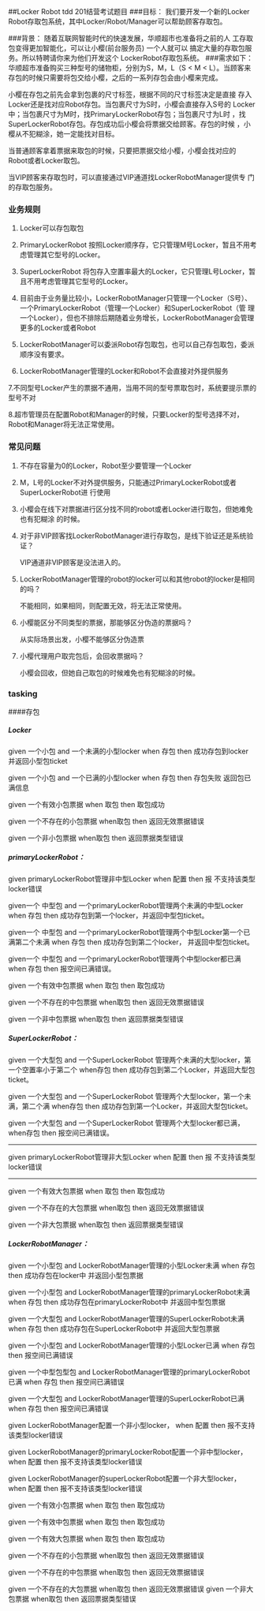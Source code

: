 ##Locker Robot
tdd 201结营考试题目
###目标：
我们要开发一个新的Locker Robot存取包系统，其中Locker/Robot/Manager可以帮助顾客存取包。

###背景：
随着互联网智能时代的快速发展，华顺超市也准备将之前的人
工存取包变得更加智能化，可以让小樱(前台服务员) 一个人就可以
搞定大量的存取包服务。所以特聘请你来为他们开发这个
LockerRobot存取包系统。
###需求如下：
华顺超市准备购买三种型号的储物柜，分别为S，M，L（S < M < L）。当顾客来
存包的时候只需要将包交给小樱，之后的一系列存包会由小樱来完成。

小樱在存包之前先会拿到包裹的尺寸标签，根据不同的尺寸标签决定是直接
存入Locker还是找对应Robot存包。当包裹尺寸为S时，小樱会直接存入S号的
Locker中；当包裹尺寸为M时，找PrimaryLockerRobot存包；当包裹尺寸为L时
，找SuperLockerRobot存包。存包成功后小樱会将票据交给顾客。存包的时候
，小樱从不犯糊涂，她一定能找对目标。

当普通顾客拿着票据来取包的时候，只要把票据交给小樱，小樱会找对应的
Robot或者Locker取包。

当VIP顾客来存取包时，可以直接通过VIP通道找LockerRobotManager提供专
门的存取包服务。

### 业务规则
1. Locker可以存包取包

2. PrimaryLockerRobot 按照Locker顺序存，它只管理M号Locker，暂且不用考虑管理其它型号的Locker。

3. SuperLockerRobot 将包存入空置率最大的Locker，它只管理L号Locker，暂且不用考虑管理其它型号的Locker。


4. 目前由于业务量比较小，LockerRobotManager只管理一个Locker（S号）、一个PrimaryLockerRobot（管理一个Locker）和SuperLockerRobot（管
理一个Locker），但也不排除后期随着业务增长，LockerRobotManager会管理更多的Locker或者Robot


5. LockerRobotManager可以委派Robot存包取包，也可以自己存包取包，委派顺序没有要求。

6. LockerRobotManager管理的Locker和Robot不会直接对外提供服务

7.不同型号Locker产生的票据不通用，当用不同的型号票取包时，系统要提示票的型号不对

8.超市管理员在配置Robot和Manager的时候，只要Locker的型号选择不对，Robot和Manager将无法正常使用。

### 常见问题
1. 不存在容量为0的Locker，Robot至少要管理一个Locker

2. M，L号的Locker不对外提供服务，只能通过PrimaryLockerRobot或者SuperLockerRobot进
行使用

3. 小樱会在线下对票据进行区分找不同的robot或者Locker进行取包，但她难免也有犯糊涂
的时候。

4. 对于非VIP顾客找LockerRobotManager进行存取包，是线下验证还是系统验证？

    VIP通道非VIP顾客是没法进入的。

5. LockerRobotManager管理的robot的locker可以和其他robot的locker是相同的吗？

    不能相同，如果相同，则配置无效，将无法正常使用。
    
6. 小樱能区分不同类型的票据，那能够区分伪造的票据吗？

    从实际场景出发，小樱不能够区分伪造票

7. 小樱代理用户取完包后，会回收票据吗？

    小樱会回收，但她自己取包的时候难免也有犯糊涂的时候。


### tasking

####存包
##### Locker
given 一个小包 and 一个未满的小型locker when 存包  then 成功存包到locker 并返回小型包ticket 

given 一个小包 and 一个已满的小型locker when 存包  then 存包失败 返回包已满信息

given 一个有效小包票据 when 取包 then 取包成功

given 一个不存在的小包票据 when取包 then 返回无效票据错误

given 一个非小包票据    when取包 then 返回票据类型错误

##### primaryLockerRobot：

given primaryLockerRobot管理非中型Locker when 配置 then 报 不支持该类型locker错误

given一个 中型包 and 一个primaryLockerRobot管理两个未满的中型Locker  when 存包 then 成功存包到第一个locker，并返回中型包ticket。

given一个 中型包 and 一个primaryLockerRobot管理两个中型Locker第一个已满第二个未满  when 存包 then 成功存包到第二个locker， 并返回中型包ticket。

given一个 中型包 and 一个primaryLockerRobot管理两个中型locker都已满 when 存包 then 报空间已满错误。

given 一个有效中包票据 when 取包 then 取包成功

given 一个不存在的中包票据 when取包 then 返回无效票据错误

given 一个非中包票据    when取包 then 返回票据类型错误

##### SuperLockerRobot：
given 一个大型包 and 一个SuperLockerRobot 管理两个未满的大型locker，第一个空置率小于第二个  when存包 then 成功存包到第二个Locker，并返回大型包ticket。

given 一个大型包 and 一个SuperLockerRobot 管理两个大型locker，第一个未满，第二个满  when存包 then 成功存包到第一个Locker，并返回大型包ticket。

given 一个大型包 and 一个SuperLockerRobot 管理两个大型locker都已满，when存包 then 报空间已满错误。
_____
given primaryLockerRobot管理非大型Locker when 配置 then 报 不支持该类型locker错误
_______
given 一个有效大包票据 when 取包 then 取包成功

given 一个不存在的大包票据 when取包 then 返回无效票据错误

given 一个非大包票据    when取包 then 返回票据类型错误

##### LockerRobotManager：
given 一个小型包 and  LockerRobotManager管理的小型Locker未满 when 存包 then 成功存包在locker中 并返回小型包票据

given 一个小型包 and LockerRobotManager管理的primaryLockerRobot未满 when 存包 then 成功存包在primaryLockerRobot中 并返回中型包票据

given 一个大型包 and LockerRobotManager管理的SuperLockerRobot未满 when 存包 then 成功存包在SuperLockerRobot中 并返回大型包票据

given 一个小型包 and  LockerRobotManager管理的小型Locker已满 when 存包 then 报空间已满错误

given 一个中型包型包 and  LockerRobotManager管理的primaryLockerRobot已满 when 存包 then 报空间已满错误

given 一个大型包 and LockerRobotManager管理的SuperLockerRobot已满 when 存包 then 报空间已满错误

given LockerRobotManager配置一个非小型locker， when 配置 then 报不支持该类型locker错误

given LockerRobotManager的primaryLockerRobot配置一个非中型locker， when 配置 then 报不支持该类型locker错误

given LockerRobotManager的superLockerRobot配置一个非大型locker， when 配置 then 报不支持该类型locker错误

given 一个有效小包票据 when 取包 then 取包成功

given 一个有效中包票据 when 取包 then 取包成功

given 一个有效大包票据 when 取包 then 取包成功

given 一个不存在的小包票据 when取包 then 返回无效票据错误

given 一个不存在的中包票据 when取包 then 返回无效票据错误

given 一个不存在的大包票据 when取包 then 返回无效票据错误
given 一个非大包票据    when取包 then 返回票据类型错误